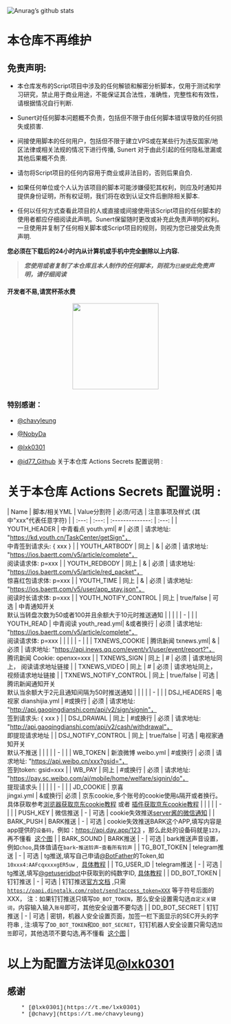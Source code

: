 
![Anurag’s github stats](https://github-readme-stats.vercel.app/api?username=Sunert&show_icons=true&theme=merko)

# 本仓库不再维护

## 免责声明: 

* 本仓库发布的Script项目中涉及的任何解锁和解密分析脚本，仅用于测试和学习研究，禁止用于商业用途，不能保证其合法性，准确性，完整性和有效性，请根据情况自行判断.

* Sunert对任何脚本问题概不负责，包括但不限于由任何脚本错误导致的任何损失或损害.

* 间接使用脚本的任何用户，包括但不限于建立VPS或在某些行为违反国家/地区法律或相关法规的情况下进行传播, Sunert 对于由此引起的任何隐私泄漏或其他后果概不负责.

* 请勿将Script项目的任何内容用于商业或非法目的，否则后果自负.

* 如果任何单位或个人认为该项目的脚本可能涉嫌侵犯其权利，则应及时通知并提供身份证明，所有权证明，我们将在收到认证文件后删除相关脚本.

* 任何以任何方式查看此项目的人或直接或间接使用该Script项目的任何脚本的使用者都应仔细阅读此声明。Sunert保留随时更改或补充此免责声明的权利。一旦使用并复制了任何相关脚本或Script项目的规则，则视为您已接受此免责声明.

 **您必须在下载后的24小时内从计算机或手机中完全删除以上内容.**  </br>
> ***您使用或者复制了本仓库且本人制作的任何脚本，则视为`已接受`此免责声明，请仔细阅读*** 

#### 开发者不易,请赏杯茶水费
<div align=center><img width="200" height="200" src="https://gitee.com/Sunert/ProxyConfig/raw/master/QuantumultX/Rules/Images/Complimentcode.jpeg"/></div>


### 特别感谢：

* [@chavyleung](https://github.com/chavyleung)

* [@NobyDa](https://github.com/NobyDa)

* [@lxk0301](https://github.com/lxk0301)

* [@id77_Github](https://github.com/id77)
关于本仓库 Actions Secrets 配置说明 :



<h1>关于本仓库&nbsp;Actions Secrets&nbsp;配置说明 :<br></h1>
<p>| Name | 脚本/相关YML | Value分割符 | 必须/可选 | 注意事项及样式 (其中"xxx"代表任意字符) | | :---: | :---: | :--------------: | :---: | | YOUTH_HEADER |&nbsp;中青看点&nbsp;youth.yml| # | 必须 | 请求地址: "<a href="https://kd.youth.cn/TaskCenter/getSign%22%EF%BC%8C">https://kd.youth.cn/TaskCenter/getSign"，</a><br>中青签到请求头:
    { xxx } | | YOUTH_ARTBODY | 同上 | &amp; | 必须 | 请求地址: "<a href="https://ios.baertt.com/v5/article/complete%22%EF%BC%8C">https://ios.baertt.com/v5/article/complete"，</a><br>阅读请求体: p=xxx | | YOUTH_REDBODY | 同上 | &amp; | 必须 | 请求地址: "<a href="https://ios.baertt.com/v5/article/red_packet%22%EF%BC%8C">https://ios.baertt.com/v5/article/red_packet"，</a><br>惊喜红包请求体:
    p=xxx | | YOUTH_TIME | 同上 | &amp; | 必须 | 请求地址: "<a href="https://ios.baertt.com/v5/user/app_stay.json%22%EF%BC%8C">https://ios.baertt.com/v5/user/app_stay.json"，</a><br>阅读时长请求体: p=xxx | | YOUTH_NOTIFY_CONTROL | 同上 | true/false | 可选 | 中青通知开关<br>默认当转盘次数为50或者100并且余额大于10元时推送通知
    | | | | | - | | | YOUTH_READ |&nbsp;中青阅读&nbsp;youth_read.yml| &amp;或者换行 | 必须 | 请求地址: "<a href="https://ios.baertt.com/v5/article/complete%22%EF%BC%8C">https://ios.baertt.com/v5/article/complete"，</a><br>阅读请求体: p=xxx | | | | | - | | | TXNEWS_COOKIE
    |&nbsp;腾讯新闻&nbsp;txnews.yml| &amp; | 必须 | 请求地址: "<a href="https://api.inews.qq.com/event/v1/user/event/report?%22%EF%BC%8C">https://api.inews.qq.com/event/v1/user/event/report?"，</a><br>腾讯新闻 Cookie: openxx=xxx | | TXNEWS_SIGN | 同上 | # | 必须 | 请求地址同上，
    阅读请求地址链接 | | TXNEWS_VIDEO | 同上 | # | 必须 | 请求地址同上， 视频请求地址链接 | | TXNEWS_NOTIFY_CONTROL | 同上 | true/false | 可选 | 腾讯新闻通知开关<br>默认当余额大于2元且通知间隔为50时推送通知 | | | | | - | | | DSJ_HEADERS |&nbsp;电视家&nbsp;dianshijia.yml | #或换行 | 必须 | 请求地址: "<a href="http://api.gaoqingdianshi.com/api/v2/sign/signin%22%EF%BC%8C">http://api.gaoqingdianshi.com/api/v2/sign/signin"，</a><br>签到请求头:
    { xxx } | | DSJ_DRAWAL | 同上 | #或换行 | 必须 | 请求地址: "<a href="http://api.gaoqingdianshi.com/api/v2/cash/withdrawal%22%EF%BC%8C">http://api.gaoqingdianshi.com/api/v2/cash/withdrawal"，</a><br>即提现请求地址 | | DSJ_NOTIFY_CONTROL | 同上 | true/false | 可选 | 电视家通知开关<br>默认不推送
    | | | | | - | | | WB_TOKEN |&nbsp;新浪微博&nbsp;weibo.yml | #或换行 | 必须 | 请求地址: "<a href="https://api.weibo.cn/xxx?gsid=%22%EF%BC%8C">https://api.weibo.cn/xxx?gsid="，</a><br>签到token: gsid=xxx | | WB_PAY | 同上 | #或换行 | 必须 | 请求地址: "<a href="https://pay.sc.weibo.com/aj/mobile/home/welfare/signin/do%22%EF%BC%8C">https://pay.sc.weibo.com/aj/mobile/home/welfare/signin/do"，</a><br>提现请求头
    | | | | | - | | | JD_COOKIE |&nbsp;京喜<br>jingxi.yml | &amp;或换行| 必须 | 京东cookie,多个账号的cookie使用<code>&amp;</code>隔开或者换行。具体获取参考<a href="https://github.com/lxk0301/scripts/blob/master/backUp/GetJdCookie.md">浏览器获取京东cookie教程</a>&nbsp;或者&nbsp;<a href="https://github.com/lxk0301/scripts/blob/master/backUp/GetJdCookie2.md">插件获取京东cookie教程</a>&nbsp;|
    | | | | - | | | PUSH_KEY | 微信推送 | - | 可选 | cookie失效推送<a href="http://sc.ftqq.com/3.version">server酱的微信通知</a>&nbsp;| | BARK_PUSH | BARK推送 | - | 可选 | cookie失效推送BARK这个APP,填写内容是app提供的<code>设备码</code>，例如：<a href="https://api.day.app/123">https://api.day.app/123</a>&nbsp;，那么此处的设备码就是<code>123</code>，再不懂看&nbsp;
    <a
        href="https://github.com/sss1016/ZQ_5_562_321/blob/189fc6871a73c1e52d9b8001f1c5f0c905eb3298/Task/icon/bark.jpg">这个图</a>&nbsp;| | BARK_SOUND | BARK推送 | - | 可选 | bark推送声音设置，例如<code>choo</code>,具体值请在<code>bark</code>-<code>推送铃声</code>-<code>查看所有铃声</code>&nbsp;| | TG_BOT_TOKEN | telegram推送 | - | 可选 | tg推送,填写自己申请<a href="https://t.me/BotFather">@BotFather</a>的Token,如<code>10xxx4:AAFcqxxxxgER5uw</code>&nbsp;,&nbsp;
        <a
            href="https://github.com/lxk0301/scripts/pull/37#issuecomment-692415594">具体教程</a>&nbsp;| | TG_USER_ID | telegram推送 | - | 可选 | tg推送,填写<a href="https://t.me/getuseridbot">@getuseridbot</a>中获取到的纯数字ID,&nbsp;<a href="https://github.com/lxk0301/scripts/pull/37#issuecomment-692415594">具体教程</a>&nbsp;| | DD_BOT_TOKEN | 钉钉推送
            | - | 可选 | 钉钉推送<a href="https://ding-doc.dingtalk.com/doc#/serverapi2/qf2nxq">官方文档</a>&nbsp;,只需<code><a href="https://oapi.dingtalk.com/robot/send?access_token=XXX" rel="nofollow">https://oapi.dingtalk.com/robot/send?access_token=XXX</a></code>&nbsp;等于符号后面的XXX，
            注：如果钉钉推送只填写<code>DD_BOT_TOKEN</code>，那么安全设置需勾选<code>自定义关键词</code>，内容输入输入<code>账号</code>即可，其他安全设置不要勾选 | | DD_BOT_SECRET | 钉钉推送 | - | 可选 | 密钥，机器人安全设置页面，加签一栏下面显示的SEC开头的字符串 , 注:填写了<code>DD_BOT_TOKEN</code>和<code>DD_BOT_SECRET</code>，钉钉机器人安全设置只需勾选<code>加签</code>即可，其他选项不要勾选,再不懂看&nbsp;
            <a
                href="https://github.com/sss1016/ZQ_5_562_321/blob/189fc6871a73c1e52d9b8001f1c5f0c905eb3298/Task/icon/DD_bot.png">这个图</a>&nbsp;|</p>
<h1>以上为配置方法详见<a href="https://raw.githubusercontent.com/lxk0301/scripts/master/githubAction.md">@lxk0301</a></h1>
<h2>感谢</h2><pre><code style="font-family: SFMono-Regular, Consolas, &quot;Liberation Mono&quot;, Menlo, monospace; font-size: 13.6px; margin: 0px; background-image: initial; background-position: initial; background-size: initial; background-repeat: initial; background-attachment: initial; background-origin: initial; background-clip: initial; border-radius: 6px; word-break: normal; white-space: pre; border: 0px; display: inline; overflow: visible; line-height: inherit; overflow-wrap: normal;">    * [@lxk0301](https://t.me/lxk0301)
    * [@chavy](https://t.me/chavyleung)</code></pre>

